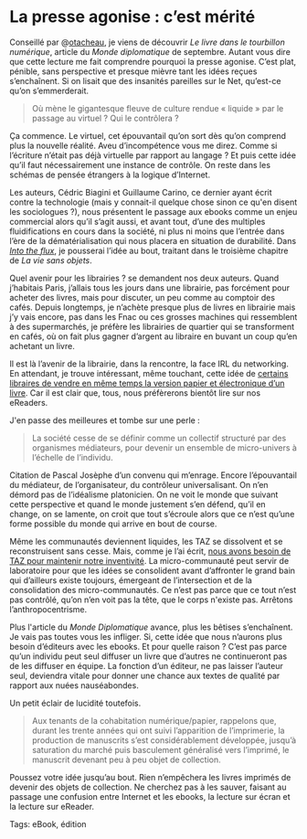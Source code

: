# La presse agonise : c’est mérité

Conseillé par @[otacheau](http://twitter.com/otacheau), je viens de découvrir *Le livre dans le tourbillon numérique*, article du *Monde diplomatique* de septembre. Autant vous dire que cette lecture me fait comprendre pourquoi la presse agonise. C’est plat, pénible, sans perspective et presque mièvre tant les idées reçues s’enchaînent. Si on lisait que des insanités pareilles sur le Net, qu’est-ce qu’on s’emmerderait.

> Où mène le gigantesque fleuve de culture rendue « liquide » par le passage au virtuel ? Qui le contrôlera ?

Ça commence. Le virtuel, cet épouvantail qu’on sort dès qu’on comprend plus la nouvelle réalité. Aveu d’incompétence vous me direz. Comme si l’écriture n’était pas déjà virtuelle par rapport au langage ? Et puis cette idée qu’il faut nécessairement une instance de contrôle. On reste dans les schémas de pensée étrangers à la logique d’Internet.

Les auteurs, Cédric Biagini et Guillaume Carino, ce dernier ayant écrit contre la technologie (mais y connait-il quelque chose sinon ce qu'en disent les sociologues ?), nous présentent le passage aux ebooks comme un enjeu commercial alors qu’il s’agit aussi, et avant tout, d’une des multiples fluidifications en cours dans la société, ni plus ni moins que l’entrée dans l’ère de la dématérialisation qui nous placera en situation de durabilité. Dans *[Into the flux](http://blog.tcrouzet.com/2009/09/01/into-the-flux/)*, je pousserai l’idée au bout, traitant dans le troisième chapitre de *La vie sans objets*.

Quel avenir pour les librairies ? se demandent nos deux auteurs. Quand j’habitais Paris, j’allais tous les jours dans une librairie, pas forcément pour acheter des livres, mais pour discuter, un peu comme au comptoir des cafés. Depuis longtemps, je n’achète presque plus de livres en librairie mais j’y vais encore, pas dans les Fnac ou ces grosses machines qui ressemblent à des supermarchés, je préfère les librairies de quartier qui se transforment en cafés, où on fait plus gagner d’argent au libraire en buvant un coup qu’en achetant un livre.

Il est là l’avenir de la librairie, dans la rencontre, la face IRL du networking. En attendant, je trouve intéressant, même touchant, cette idée de [certains libraires de vendre en même temps la version papier et électronique d’un livre](http://www.ouest-france.fr/actu/actuDet_-a-Brest-le-mariage-du-livre-papier-et-numerique-_3639-1056181_actu.Htm). Car il est clair que, tous, nous préfèrerons bientôt lire sur nos eReaders.

J'en passe des meilleures et tombe sur une perle :

> La société cesse de se définir comme un collectif structuré par des organismes médiateurs, pour devenir un ensemble de micro-univers à l’échelle de l’individu.

Citation de Pascal Josèphe d’un convenu qui m’enrage. Encore l’épouvantail du médiateur, de l’organisateur, du contrôleur universalisant. On n’en démord pas de l’idéalisme platonicien. On ne voit le monde que suivant cette perspective et quand le monde justement s’en défend, qu’il en change, on se lamente, on croit que tout s’écroule alors que ce n’est qu’une forme possible du monde qui arrive en bout de course.

Même les communautés deviennent liquides, les TAZ se dissolvent et se reconstruisent sans cesse. Mais, comme je l’ai écrit, [nous avons besoin de TAZ pour maintenir notre inventivité](http://blog.tcrouzet.com/2009/08/19/socialiser-peut-tuer-la-creativite/). La micro-communauté peut servir de laboratoire pour que les idées se consolident avant d’affronter le grand bain qui d’ailleurs existe toujours, émergeant de l’intersection et de la consolidation des micro-communautés. Ce n’est pas parce que ce tout n’est pas contrôlé, qu’on n’en voit pas la tête, que le corps n'existe pas. Arrêtons l’anthropocentrisme.

Plus l'article du *Monde Diplomatique* avance, plus les bêtises s’enchaînent. Je vais pas toutes vous les infliger. Si, cette idée que nous n’aurons plus besoin d’éditeurs avec les ebooks. Et pour quelle raison ? C’est pas parce qu’un individu peut seul diffuser un livre que d’autres ne continueront pas de les diffuser en équipe. La fonction d’un éditeur, ne pas laisser l’auteur seul, deviendra vitale pour donner une chance aux textes de qualité par rapport aux nuées nauséabondes.

Un petit éclair de lucidité toutefois.

> Aux tenants de la cohabitation numérique/papier, rappelons que, durant les trente années qui ont suivi l’apparition de l’imprimerie, la production de manuscrits s’est considérablement développée, jusqu’à saturation du marché puis basculement généralisé vers l’imprimé, le manuscrit devenant peu à peu objet de collection.

Poussez votre idée jusqu’au bout. Rien n’empêchera les livres imprimés de devenir des objets de collection. Ne cherchez pas à les sauver, faisant au passage une confusion entre Internet et les ebooks, la lecture sur écran et la lecture sur eReader.

Tags: eBook, édition
